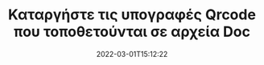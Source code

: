 ---
############################# Static ############################
layout: "auto-gen-signature"
date: 2022-03-01T15:12:22
draft: false
operation: Delete
signaturetype: Qrcode
fileformat: Doc
productName: Java
lang: el
productCode: java
otherformats: pdf doc docx docm dot dotm dotx odt ott rtf xls xlsx xlsm xlsb csv ods ots xltx xltm ppt pptx pps ppsx odp otp potx potm pptm ppsm
breadcrumb: Put Qrcode signature on Doc for Java

############################# Head ############################
head_title: "Διαγραφή υπογραφών Qrcode από αρχεία Doc μέσω Java"
head_description: "Η διαγραφή συγκεκριμένων υπογραφών Qrcode από υπογεγραμμένα έγγραφα Doc μπορεί να πραγματοποιηθεί εύκολα με σύντομο κωδικό Java."

############################# Header ############################
title: "Καταργήστε τις υπογραφές Qrcode που τοποθετούνται σε αρχεία Doc"
description: "Διαγράψτε διάφορες υπογραφές Qrcode από έγγραφα Doc. Η κατάργηση υπογραφών Qrcode απαιτεί απλό κώδικα Java."
bg_image: "https://cms.admin.containerize.com/templates/aspose/App_Themes/V3/images/bg/header1.png"
bg_overlay: false
button:
    enable: true

############################# SubMenu ############################
submenu:
    enable: true

    left:
        img_alt: "GroupDocs.Signature for Java"
        image: "https://cms.admin.containerize.com/templates/groupdocs/images/product-logos/90x90-noborder/groupdocs-signature-java.png"
        product: "GroupDocs.Signature"
        platform: "Java"



############################# About ############################
about:
    enable: true
    title: "Λάβετε πληροφορίες σχετικά με τις λειτουργίες API του GroupDocs.Signature for Java"
    content: |
        Το [GroupDocs.Signature for Java](https://products.groupdocs.com/signature/java/) API παρέχει πολλούς τρόπους επεξεργασίας των εγγράφων σας χρησιμοποιώντας ηλεκτρονικές υπογραφές. Διατίθενται ψηφιακές υπογραφές όπως κείμενα, εικόνες, ψηφιακά πιστοποιητικά, γραμμικοί κώδικες, κωδικοί QR, σφραγίδες ή μεταδεδομένα. Οι πελάτες έχουν τη δυνατότητα να προσθέσουν, να διαγράψουν, να ενημερώσουν, να επαληθεύσουν ή να αναζητήσουν ψηφιακές υπογραφές σε PDF, έγγραφα MS Word, βιβλία εργασίας MS Excel, παρουσιάσεις MS PowerPoint, αρχεία Adobe Photoshop και διάφορες μορφές εικόνας. Παρέχεται ένας τεράστιος αριθμός χρήσιμων λειτουργιών και ρυθμίσεων.
    

############################# Steps ############################
steps:
    enable: true
    title_left: "Πώς να αφαιρέσετε τις υπογραφές Qrcode από το έγγραφό σας Doc"
    content_left: |
        Το [GroupDocs.Signature for Java](https://products.groupdocs.com/signature/java/) παρέχει χρήσιμη δυνατότητα για τη διαγραφή εγγράφων Doc από υπογραφές Qrcode με μερικές γραμμές κώδικα.
        
        * Αρχικά, δημιουργήστε τη διαδρομή διέλευσης αντικειμένου υπογραφής στο έγγραφό σας ως παράμετρος κατασκευής.
        * Στη συνέχεια, δημιουργήστε ένα κατάλληλο αντικείμενο υπογραφής και ορίστε το μοναδικό του αναγνωριστικό.
        * Μετά από αυτό, καλέστε τη μέθοδο Διαγραφής μεταβιβάζοντας το αντικείμενο υπογραφής που πρέπει να διαγραφεί.
        * Τέλος, τα αποτελέσματα της λειτουργίας της διαδικασίας.

    title_right: "Απαιτήσεις συστήματος"
    content_right: |
        Το GroupDocs.Signature for Java υποστηρίζεται σε όλες τις μεγάλες πλατφόρμες και λειτουργικά συστήματα. Πριν εκτελέσετε τον παρακάτω κώδικα, βεβαιωθείτε ότι έχετε εγκαταστήσει τις ακόλουθες προϋποθέσεις στο σύστημά σας.

        * Λειτουργικά συστήματα: Microsoft Windows, Linux, MacOS
        * Περιβάλλοντα ανάπτυξης: NetBeans, Intellij IDEA, Eclipse, etc.
        * Java runtime: J2SE 6.0 and above
        * Κατεβάστε την πιο πρόσφατη έκδοση του GroupDocs.Signature for Java από το [Maven](https://repository.groupdocs.com/webapp/#/artifacts/browse/tree/General/repo/com/groupdocs/groupdocs-signature)
         
    code: |
        ```java    
                
        // Set up input Doc file
        String filePath = "input.doc";
        // Set up output file
        String outputFilePath = "output.doc";

        // Instantiate Signature for input file
        Signature signature = new Signature(filePath);

        // Id of signature which is supposed to be deleted
        // such Id may be obtained as result of search operation
        String id = "eff64a14-dad9-47b0-88e5-2ee4e3604e71";

        // provide signature features to delete
        QrCodeSignature signatureToDelete = new QrCodeSignature(id);

        // delete signature
        Boolean deleteResult = signature.delete(outputFilePath, signatureToDelete);

        // process deletion result
        if (deleteResult)
        {
                System.out.println("Signature was deleted successfully!");
        }
        ```

############################# Demos ############################
demos:
    enable: true
    title: "Υπογραφή με Qrcode υπογραφές Ζωντανή επίδειξη"
    content: |
       Προσθέστε διάφορες ηλεκτρονικές υπογραφές στο αρχείο Doc αυτήν τη στιγμή, μεταβαίνοντας στον ιστότοπο [GroupDocs.Signature App](https://products.groupdocs.app/signature/family).          

############################# More Formats ############################
more_formats:
    enable: true
    title: "Διαγράψτε τις υπογραφές σας Qrcode με το Java"
    content: |
        "Διαγραφή ηλεκτρονικών υπογραφών που προστέθηκαν σε διάφορες μορφές εγγράφων. Αφαιρέστε τις υπογραφές γρήγορα χωρίς επιπλέον κωδικό."
    format: 
       
       
back_to_top:
    enable: true
---